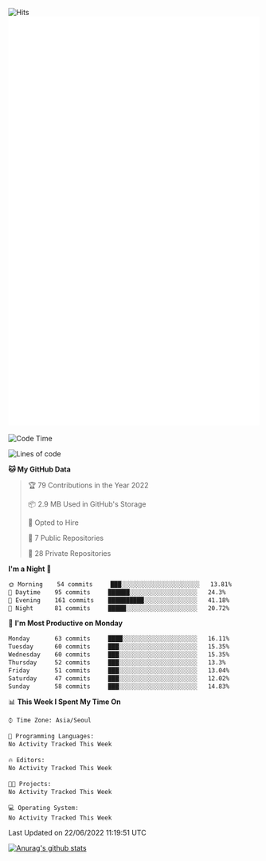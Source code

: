 ![Hits](https://hits.seeyoufarm.com/api/count/incr/badge.svg?url=https%3A%2F%2Fgithub.com%2Fkokose1234&count_bg=%2379C83D&title_bg=%23555555&icon=apple.svg&icon_color=%23E7E7E7&title=hits&edge_flat=false)
<br/>
![Metrics](https://github.com/kokose1234/kokose1234/blob/main/github-metrics.svg)

<!--START_SECTION:waka-->
![Code Time](http://img.shields.io/badge/Code%20Time-648%20hrs%2043%20mins-blue)

![Lines of code](https://img.shields.io/badge/From%20Hello%20World%20I%27ve%20Written-940%20Thousand%20lines%20of%20code-blue)

**🐱 My GitHub Data** 

> 🏆 79 Contributions in the Year 2022
 > 
> 📦 2.9 MB Used in GitHub's Storage 
 > 
> 💼 Opted to Hire
 > 
> 📜 7 Public Repositories 
 > 
> 🔑 28 Private Repositories  
 > 
**I'm a Night 🦉** 

```text
🌞 Morning    54 commits     ███░░░░░░░░░░░░░░░░░░░░░░   13.81% 
🌆 Daytime    95 commits     ██████░░░░░░░░░░░░░░░░░░░   24.3% 
🌃 Evening    161 commits    ██████████░░░░░░░░░░░░░░░   41.18% 
🌙 Night      81 commits     █████░░░░░░░░░░░░░░░░░░░░   20.72%

```
📅 **I'm Most Productive on Monday** 

```text
Monday       63 commits     ████░░░░░░░░░░░░░░░░░░░░░   16.11% 
Tuesday      60 commits     ███░░░░░░░░░░░░░░░░░░░░░░   15.35% 
Wednesday    60 commits     ███░░░░░░░░░░░░░░░░░░░░░░   15.35% 
Thursday     52 commits     ███░░░░░░░░░░░░░░░░░░░░░░   13.3% 
Friday       51 commits     ███░░░░░░░░░░░░░░░░░░░░░░   13.04% 
Saturday     47 commits     ███░░░░░░░░░░░░░░░░░░░░░░   12.02% 
Sunday       58 commits     ███░░░░░░░░░░░░░░░░░░░░░░   14.83%

```


📊 **This Week I Spent My Time On** 

```text
⌚︎ Time Zone: Asia/Seoul

💬 Programming Languages: 
No Activity Tracked This Week

🔥 Editors: 
No Activity Tracked This Week

🐱‍💻 Projects: 
No Activity Tracked This Week

💻 Operating System: 
No Activity Tracked This Week

```


 Last Updated on 22/06/2022 11:19:51 UTC
<!--END_SECTION:waka-->

[![Anurag's github stats](https://github-readme-stats.vercel.app/api?username=kokose1234&theme=dracula)](https://github.com/anuraghazra/github-readme-stats)



	
